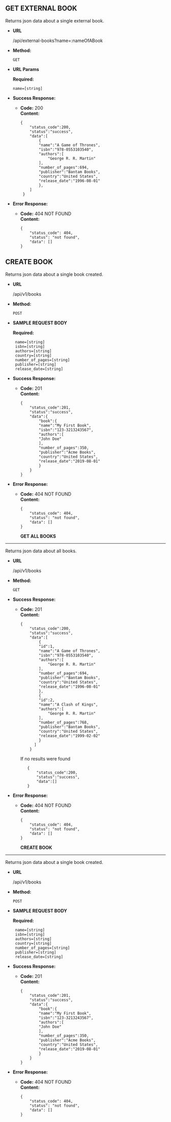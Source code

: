 **GET EXTERNAL BOOK**
----
  Returns json data about a single external book.

* **URL**

  /api/external-books?name=:nameOfABook

* **Method:**

  `GET`
  
*  **URL Params**

   **Required:**
 
   `name=[string]`

* **Success Response:**

  * **Code:** 200 <br />
    **Content:** 
    ```
    {
        "status_code":200,
        "status":"success",
        "data":[
            {
            "name":"A Game of Thrones",
            "isbn":"978-0553103540",
            "authors":[
                "George R. R. Martin"
            ],
            "number_of_pages":694,
            "publisher":"Bantam Books",
            "country":"United States",
            "release_date":"1996-08-01"
            },
        ]
     }
     ```
 
* **Error Response:**

  * **Code:** 404 NOT FOUND <br />
    **Content:** 
    ```
    {
        "status_code": 404,
        "status": "not found",
        "data": []
    }
    ```
   

**CREATE BOOK**
----
  Returns json data about a single book created.

* **URL**

  /api/v1/books

* **Method:**

  `POST`
  
*  **SAMPLE REQUEST BODY**

   **Required:**
 
   ```
    name=[string]
    isbn=[string]
    authors=[string]
    country=[string]
    number_of_pages=[string]
    publisher=[string]
    release_date=[string]
   
   ```

* **Success Response:**

  * **Code:** 201 <br />
    **Content:** 
    ```
    {
        "status_code":201,
        "status":"success",
        "data":{
            "book":{
            "name":"My First Book",
            "isbn":"123-3213243567",
            "authors":[
            "John Doe"
            ],
            "number_of_pages":350,
            "publisher":"Acme Books",
            "country":"United States",
            "release_date":"2019-08-01"
            }
        }
    }
     ```
 
* **Error Response:**

  * **Code:** 404 NOT FOUND <br />
    **Content:** 
    ```
    {
        "status_code": 404,
        "status": "not found",
        "data": []
    }
    ```
    
    
    **GET ALL BOOKS**
----
  Returns json data about all books.

* **URL**

  /api/v1/books

* **Method:**

  `GET`
  

* **Success Response:**

  * **Code:** 201 <br />
    **Content:** 
    ```
    {
        "status_code":200,
        "status":"success",
        "data":[
            {
            "id":1,
            "name":"A Game of Thrones",
            "isbn":"978-0553103540",
            "authors":[
                "George R. R. Martin"
            ],
            "number_of_pages":694,
            "publisher":"Bantam Books",
            "country":"United States",
            "release_date":"1996-08-01"
            },
            {
            "id":2,
            "name":"A Clash of Kings",
            "authors":[
                "George R. R. Martin"
            ],
            "number_of_pages":768,
            "publisher":"Bantam Books",
            "country":"United States",
            "release_date":"1999-02-02"
            }
          ]
        }

     ```
     
     If no results were found
     
     ```
        {
            "status_code":200,
            "status":"success",
            "data":[]
        }

     ```
 
* **Error Response:**

  * **Code:** 404 NOT FOUND <br />
    **Content:** 
    ```
    {
        "status_code": 404,
        "status": "not found",
        "data": []
    }
    ```
    
    
    **CREATE BOOK**
----
  Returns json data about a single book created.

* **URL**

  /api/v1/books

* **Method:**

  `POST`
  
*  **SAMPLE REQUEST BODY**

   **Required:**
 
   ```
    name=[string]
    isbn=[string]
    authors=[string]
    country=[string]
    number_of_pages=[string]
    publisher=[string]
    release_date=[string]
   
   ```

* **Success Response:**

  * **Code:** 201 <br />
    **Content:** 
    ```
    {
        "status_code":201,
        "status":"success",
        "data":{
            "book":{
            "name":"My First Book",
            "isbn":"123-3213243567",
            "authors":[
            "John Doe"
            ],
            "number_of_pages":350,
            "publisher":"Acme Books",
            "country":"United States",
            "release_date":"2019-08-01"
            }
        }
    }
     ```
 
* **Error Response:**

  * **Code:** 404 NOT FOUND <br />
    **Content:** 
    ```
    {
        "status_code": 404,
        "status": "not found",
        "data": []
    }
    ```
    
 
